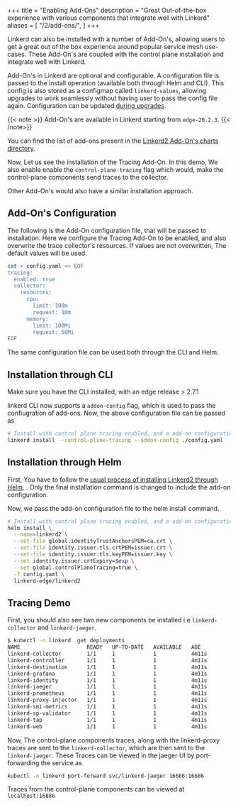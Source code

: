 +++
title = "Enabling Add-Ons"
description = "Great Out-of-the-box experience with various components that integrate well with Linkerd"
aliases = [
  "/2/add-ons/",
]
+++

Linkerd can also be installed with a number of Add-On's, allowing users to get a
great out of the box experience around popular service mesh use-cases.
These Add-On's are coupled with the control plane installation
and integrate well with Linkerd.

Add-On's in Linkerd are optional and configurable. A configuration file is passed
to the install operation (available  both through Helm and CLI).
This config is also stored as a configmap called `linkerd-values`,
allowing upgrades to work seamlessly
without having user to pass the config file again.
Configuration can be updated [during upgrades](https://linkerd.io/2/tasks/upgrade/).

{{< note >}}
Add-On's are available in Linkerd starting from `edge-20.2.3`.
{{< /note>}}

You can find the list of add-ons present in the
[Linkerd2 Add-On's charts directory](https://github.com/linkerd/linkerd2/tree/master/charts/add-ons).

Now, Let us see the installation of the Tracing Add-On. In this demo, We
also enable enable the `control-plane-tracing` flag which would,
make the control-plane components send traces to the collector.

Other Add-On's would also have a similar installation approach.

## Add-On's Configuration

The following is the Add-On configuration file, that will be passed to installation.
Here we configure the Tracing Add-On to be enabled, and also overwrite the trace
collector's resources. If values are not overwritten, The default values will be
used.

```bash
cat > config.yaml << EOF
tracing:
  enabled: true
  collector:
    resources:
      cpu:
        limit: 100m
        request: 10m
      memory:
        limit: 100Mi
        request: 50Mi
EOF
```

The same configuration file can be used both through the CLI and Helm.

## Installation through CLI

Make sure you have the CLI installed, with an edge release > 2.7.1

linkerd CLI now supports a `addon-config` flag, which is used to pass the confiugration
of add-ons. Now, the above configuration file can be passed as

```bash
# Install with control plane tracing enabled, and a add-on configuration file
linkerd install --control-plane-tracing --addon-config ./config.yaml
```

## Installation through Helm

First, You have to follow the
[usual process of installing Linkerd2 through Helm](https://linkerd.io/2/tasks/install-helm/),
. Only the final installation command is changed to include the add-on configuration.

Now, we pass the add-on configuration file to the helm install command.

```bash
# Install with control plane tracing enabled, and a add-on configuration file
helm install \
  --name=linkerd2 \
  --set-file global.identityTrustAnchorsPEM=ca.crt \
  --set-file identity.issuer.tls.crtPEM=issuer.crt \
  --set-file identity.issuer.tls.keyPEM=issuer.key \
  --set identity.issuer.crtExpiry=$exp \
  --set global.controlPlaneTracing=true \
  -f config.yaml \
  linkerd-edge/linkerd2
```

## Tracing Demo

First, you should also see two new components be installed
i.e `linkerd-collector` and `linkerd-jaeger`.

```bash
$ kubectl -n linkerd  get deployments
NAME                     READY   UP-TO-DATE   AVAILABLE   AGE
linkerd-collector        1/1     1            1           4m11s
linkerd-controller       1/1     1            1           4m11s
linkerd-destination      1/1     1            1           4m11s
linkerd-grafana          1/1     1            1           4m11s
linkerd-identity         1/1     1            1           4m11s
linkerd-jaeger           1/1     1            1           4m11s
linkerd-prometheus       1/1     1            1           4m11s
linkerd-proxy-injector   1/1     1            1           4m11s
linkerd-smi-metrics      1/1     1            1           4m11s
linkerd-sp-validator     1/1     1            1           4m11s
linkerd-tap              1/1     1            1           4m11s
linkerd-web              1/1     1            1           4m11s
```

Now, The control-plane components traces, along with the linkerd-proxy traces are
sent to the `linkerd-collector`, which are then sent to the `linkerd-jaeger`.
These Traces can be viewed in the jaeger UI by port-forwarding the service as

```bash
kubectl -n linkerd port-forward svc/linkerd-jaeger 16686:16686
```

Traces from the control-plane components can be viewed at `localhost:16886`

